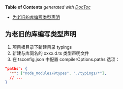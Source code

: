 <!-- START doctoc generated TOC please keep comment here to allow auto update -->
<!-- DON'T EDIT THIS SECTION, INSTEAD RE-RUN doctoc TO UPDATE -->
**Table of Contents**  *generated with [DocToc](https://github.com/thlorenz/doctoc)*

- [为老旧的库编写类型声明](#%E4%B8%BA%E8%80%81%E6%97%A7%E7%9A%84%E5%BA%93%E7%BC%96%E5%86%99%E7%B1%BB%E5%9E%8B%E5%A3%B0%E6%98%8E)

<!-- END doctoc generated TOC please keep comment here to allow auto update -->

<!--
 * @Author: Gmsoft - WeiHong Ran
 * @Date: 2021-03-22 16:16:42
 * @LastEditors: Gmsoft - WeiHong Ran
 * @LastEditTime: 2021-03-22 16:52:03
 * @Description: Nothing
-->

## 为老旧的库编写类型声明

1. 项目根目录下新建目录 typings
2. 新建与库同名的 xxxx.d.ts 类型声明文件
3. 在 tsconfig.json 中配置 compilerOptions.paths 选项：

```json
"paths": {
  "*": ["node_modules/@types", "./typings/*"],
  // ...
}
```
